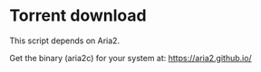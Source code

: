 # Torrent download

This script depends on Aria2.

Get the binary (aria2c) for your system at: https://aria2.github.io/